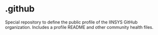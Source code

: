 # .github
Special repository to define the public profile of the IINSYS GitHub organization. Includes a profile README and other community health files.
